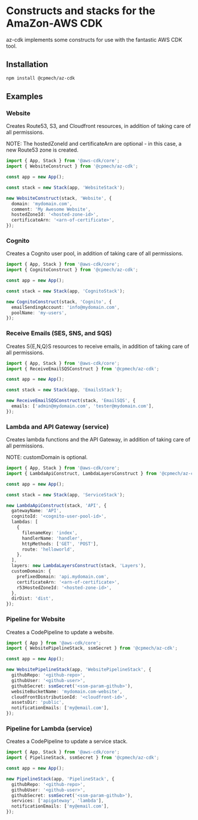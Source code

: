 # Constructs and stacks for the AmaZon-AWS CDK

az-cdk implements some constructs for use with the fantastic AWS CDK tool.

## Installation

```bash
npm install @cpmech/az-cdk
```

## Examples

### Website

Creates Route53, S3, and Cloudfront resources, in addition of taking care of all permissions.

NOTE: The hostedZoneId and certificateArn are optional - in this case, a new Route53 zone is created.

```ts
import { App, Stack } from '@aws-cdk/core';
import { WebsiteConstruct } from '@cpmech/az-cdk';

const app = new App();

const stack = new Stack(app, 'WebsiteStack');

new WebsiteConstruct(stack, 'Website', {
  domain: 'mydomain.com',
  comment: 'My Awesome Website',
  hostedZoneId: '<hosted-zone-id>',
  certificateArn: '<arn-of-certificate>',
});
```

### Cognito

Creates a Cognito user pool, in addition of taking care of all permissions.

```ts
import { App, Stack } from '@aws-cdk/core';
import { CognitoConstruct } from '@cpmech/az-cdk';

const app = new App();

const stack = new Stack(app, 'CognitoStack');

new CognitoConstruct(stack, 'Cognito', {
  emailSendingAccount: 'info@mydomain.com',
  poolName: 'my-users',
});
```

### Receive Emails (SES, SNS, and SQS)

Creates S{E,N,Q}S resources to receive emails, in addition of taking care of all permissions.

```ts
import { App, Stack } from '@aws-cdk/core';
import { ReceiveEmailSQSConstruct } from '@cpmech/az-cdk';

const app = new App();

const stack = new Stack(app, 'EmailsStack');

new ReceiveEmailSQSConstruct(stack, 'EmailSQS', {
  emails: ['admin@mydomain.com', 'tester@mydomain.com'],
});
```

### Lambda and API Gateway (service)

Creates lambda functions and the API Gateway, in addition of taking care of all permissions.

NOTE: customDomain is optional.

```ts
import { App, Stack } from '@aws-cdk/core';
import { LambdaApiConstruct, LambdaLayersConstruct } from '@cpmech/az-cdk';

const app = new App();

const stack = new Stack(app, 'ServiceStack');

new LambdaApiConstruct(stack, 'API', {
  gatewayName: 'API',
  cognitoId: '<cognito-user-pool-id>',
  lambdas: [
    {
      filenameKey: 'index',
      handlerName: 'handler',
      httpMethods: ['GET', 'POST'],
      route: 'helloworld',
    },
  ],
  layers: new LambdaLayersConstruct(stack, 'Layers'),
  customDomain: {
    prefixedDomain: 'api.mydomain.com',
    certificateArn: '<arn-of-certificate>',
    r53HostedZoneId: '<hosted-zone-id>',
  },
  dirDist: 'dist',
});
```

### Pipeline for Website

Creates a CodePipeline to update a website.

```ts
import { App } from '@aws-cdk/core';
import { WebsitePipelineStack, ssmSecret } from '@cpmech/az-cdk';

const app = new App();

new WebsitePipelineStack(app, 'WebsitePipelineStack', {
  githubRepo: '<github-repo>',
  githubUser: '<github-user>',
  githubSecret: ssmSecret('<ssm-param-github>'),
  websiteBucketName: 'mydomain.com-website',
  cloudfrontDistributionId: '<cloudfront-id>',
  assetsDir: 'public',
  notificationEmails: ['my@email.com'],
});
```

### Pipeline for Lambda (service)

Creates a CodePipeline to update a service stack.

```ts
import { App, Stack } from '@aws-cdk/core';
import { PipelineStack, ssmSecret } from '@cpmech/az-cdk';

const app = new App();

new PipelineStack(app, 'PipelineStack', {
  githubRepo: '<github-repo>',
  githubUser: '<github-user>',
  githubSecret: ssmSecret('<ssm-param-github>'),
  services: ['apigateway', 'lambda'],
  notificationEmails: ['my@email.com'],
});
```
